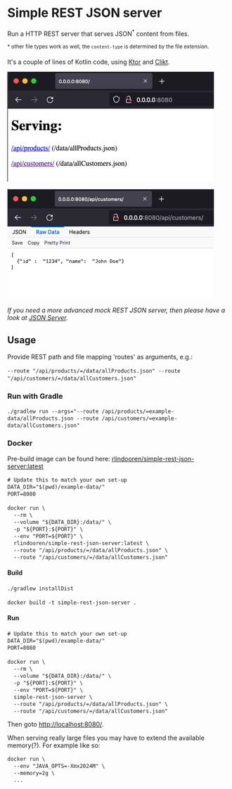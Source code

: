 # Simple REST JSON server

Run a HTTP REST server that serves JSON<sup>*</sup> content from files.

<sup>* other file types work as well, the `content-type` is determined by the file extension.</sup>

It's a couple of lines of Kotlin code, using [Ktor](https://ktor.io/) and [Clikt](https://ajalt.github.io/clikt/).

![Index page](doc/screenshot-1.png)

![Json response](doc/screenshot-2.png)

_If you need a more advanced mock REST JSON server, then please have a look at [JSON Server](https://github.com/typicode/json-server)._ 

## Usage

Provide REST path and file mapping 'routes' as arguments, e.g.:

`--route "/api/products/=/data/allProducts.json" --route "/api/customers/=/data/allCustomers.json"`

### Run with Gradle

```shell
./gradlew run --args="--route /api/products/=example-data/allProducts.json --route /api/customers/=example-data/allCustomers.json"
```

### Docker

Pre-build image can be found here: [rlindooren/simple-rest-json-server:latest](https://hub.docker.com/r/rlindooren/simple-rest-json-server/tags)

```shell
# Update this to match your own set-up
DATA_DIR="$(pwd)/example-data/"
PORT=8080

docker run \
  --rm \
  --volume "${DATA_DIR}:/data/" \
  -p "${PORT}:${PORT}" \
  --env "PORT=${PORT}" \
  rlindooren/simple-rest-json-server:latest \
  --route "/api/products/=/data/allProducts.json" \
  --route "/api/customers/=/data/allCustomers.json"
```

#### Build

```shell
./gradlew installDist

docker build -t simple-rest-json-server .
```

#### Run

```shell
# Update this to match your own set-up
DATA_DIR="$(pwd)/example-data/"
PORT=8080

docker run \
  --rm \
  --volume "${DATA_DIR}:/data/" \
  -p "${PORT}:${PORT}" \
  --env "PORT=${PORT}" \
  simple-rest-json-server \
  --route "/api/products/=/data/allProducts.json" \
  --route "/api/customers/=/data/allCustomers.json"
```

Then goto [http://localhost:8080/](http://localhost:8080/).

When serving really large files you may have to extend the available memory(?).
For example like so:

```shell
docker run \
  --env "JAVA_OPTS=-Xmx2024M" \
  --memory=2g \
  ...
```